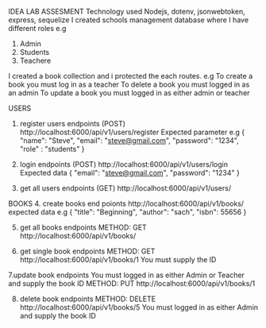 IDEA LAB ASSESMENT
Technology used
Nodejs, dotenv, jsonwebtoken, express, sequelize
I created schools management database where I have different roles e.g
1. Admin
2. Students
3. Teachere
 
I created a book collection and i protected the each routes. e.g 
To create a book you must log in as a teacher
To delete a book you must logged in as an admin
To update a book you must logged in as either admin or teacher



USERS
1. register users endpoints (POST)
http://localhost:6000/api/v1/users/register
Expected parameter
e.g
{
    "name": "Steve",
    "email": "steve@gmail.com",
    "password": "1234",
    "role" : "students"
}

2. login endpoints (POST)
http://localhost:6000/api/v1/users/login
Expected data
{
 "email": "steve@gmail.com",
    "password": "1234"
}

3. get all users endpoints (GET)
http://localhost:6000/api/v1/users/

BOOKS 
4. create books end poionts
http://localhost:6000/api/v1/books/
expected data
e.g
{
    "title": "Beginning",
    "author": "sach",
    "isbn": 55656
}

5. get all books endpoints 
METHOD: GET
http://localhost:6000/api/v1/books/

6. get single book endpoints
METHOD: GET
http://localhost:6000/api/v1/books/1
You must supply the ID 

7.update book endpoints
You must logged in as either Admin or Teacher and supply the book ID
METHOD: PUT
http://localhost:6000/api/v1/books/1

8. delete book endpoints
METHOD: DELETE
http://localhost:6000/api/v1/books/5
You must logged in as either Admin and supply the book ID
